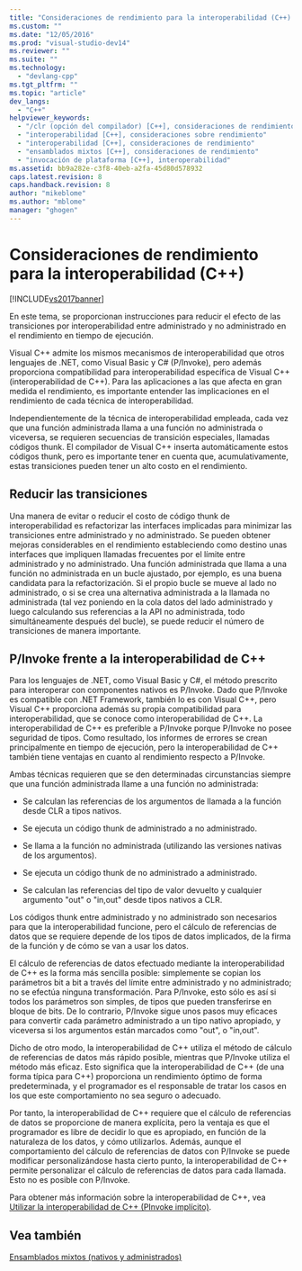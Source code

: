 ```yaml
---
title: "Consideraciones de rendimiento para la interoperabilidad (C++) | Microsoft Docs"
ms.custom: ""
ms.date: "12/05/2016"
ms.prod: "visual-studio-dev14"
ms.reviewer: ""
ms.suite: ""
ms.technology: 
  - "devlang-cpp"
ms.tgt_pltfrm: ""
ms.topic: "article"
dev_langs: 
  - "C++"
helpviewer_keywords: 
  - "/clr (opción del compilador) [C++], consideraciones de rendimiento para la interoperabilidad"
  - "interoperabilidad [C++], consideraciones sobre rendimiento"
  - "interoperabilidad [C++], consideraciones de rendimiento"
  - "ensamblados mixtos [C++], consideraciones de rendimiento"
  - "invocación de plataforma [C++], interoperabilidad"
ms.assetid: bb9a282e-c3f8-40eb-a2fa-45d80d578932
caps.latest.revision: 8
caps.handback.revision: 8
author: "mikeblome"
ms.author: "mblome"
manager: "ghogen"
---
```

# Consideraciones de rendimiento para la interoperabilidad (C++)
[!INCLUDE[vs2017banner](../assembler/inline/includes/vs2017banner.md)]

En este tema, se proporcionan instrucciones para reducir el efecto de las transiciones por interoperabilidad entre administrado y no administrado en el rendimiento en tiempo de ejecución.  
  
 Visual C\+\+ admite los mismos mecanismos de interoperabilidad que otros lenguajes de .NET, como Visual Basic y C\# \(P\/Invoke\), pero además proporciona compatibilidad para interoperabilidad específica de Visual C\+\+ \(interoperabilidad de C\+\+\).  Para las aplicaciones a las que afecta en gran medida el rendimiento, es importante entender las implicaciones en el rendimiento de cada técnica de interoperabilidad.  
  
 Independientemente de la técnica de interoperabilidad empleada, cada vez que una función administrada llama a una función no administrada o viceversa, se requieren secuencias de transición especiales, llamadas códigos thunk.  El compilador de Visual C\+\+ inserta automáticamente estos códigos thunk, pero es importante tener en cuenta que, acumulativamente, estas transiciones pueden tener un alto costo en el rendimiento.  
  
## Reducir las transiciones  
 Una manera de evitar o reducir el costo de código thunk de interoperabilidad es refactorizar las interfaces implicadas para minimizar las transiciones entre administrado y no administrado.  Se pueden obtener mejoras considerables en el rendimiento estableciendo como destino unas interfaces que impliquen llamadas frecuentes por el límite entre administrado y no administrado.  Una función administrada que llama a una función no administrada en un bucle ajustado, por ejemplo, es una buena candidata para la refactorización.  Si el propio bucle se mueve al lado no administrado, o si se crea una alternativa administrada a la llamada no administrada \(tal vez poniendo en la cola datos del lado administrado y luego calculando sus referencias a la API no administrada, todo simultáneamente después del bucle\), se puede reducir el número de transiciones de manera importante.  
  
## P\/Invoke frente a la interoperabilidad de C\+\+  
 Para los lenguajes de .NET, como Visual Basic y C\#, el método prescrito para interoperar con componentes nativos es P\/Invoke.  Dado que P\/Invoke es compatible con .NET Framework, también lo es con Visual C\+\+, pero Visual C\+\+ proporciona además su propia compatibilidad para interoperabilidad, que se conoce como interoperabilidad de C\+\+.  La interoperabilidad de C\+\+ es preferible a P\/Invoke porque P\/Invoke no posee seguridad de tipos.  Como resultado, los informes de errores se crean principalmente en tiempo de ejecución, pero la interoperabilidad de C\+\+ también tiene ventajas en cuanto al rendimiento respecto a P\/Invoke.  
  
 Ambas técnicas requieren que se den determinadas circunstancias siempre que una función administrada llame a una función no administrada:  
  
-   Se calculan las referencias de los argumentos de llamada a la función desde CLR a tipos nativos.  
  
-   Se ejecuta un código thunk de administrado a no administrado.  
  
-   Se llama a la función no administrada \(utilizando las versiones nativas de los argumentos\).  
  
-   Se ejecuta un código thunk de no administrado a administrado.  
  
-   Se calculan las referencias del tipo de valor devuelto y cualquier argumento "out" o "in,out" desde tipos nativos a CLR.  
  
 Los códigos thunk entre administrado y no administrado son necesarios para que la interoperabilidad funcione, pero el cálculo de referencias de datos que se requiere depende de los tipos de datos implicados, de la firma de la función y de cómo se van a usar los datos.  
  
 El cálculo de referencias de datos efectuado mediante la interoperabilidad de C\+\+ es la forma más sencilla posible: simplemente se copian los parámetros bit a bit a través del límite entre administrado y no administrado; no se efectúa ninguna transformación.  Para P\/Invoke, esto sólo es así si todos los parámetros son simples, de tipos que pueden transferirse en bloque de bits.  De lo contrario, P\/Invoke sigue unos pasos muy eficaces para convertir cada parámetro administrado a un tipo nativo apropiado, y viceversa si los argumentos están marcados como "out", o "in,out".  
  
 Dicho de otro modo, la interoperabilidad de C\+\+ utiliza el método de cálculo de referencias de datos más rápido posible, mientras que P\/Invoke utiliza el método más eficaz.  Esto significa que la interoperabilidad de C\+\+ \(de una forma típica para C\+\+\) proporciona un rendimiento óptimo de forma predeterminada, y el programador es el responsable de tratar los casos en los que este comportamiento no sea seguro o adecuado.  
  
 Por tanto, la interoperabilidad de C\+\+ requiere que el cálculo de referencias de datos se proporcione de manera explícita, pero la ventaja es que el programador es libre de decidir lo que es apropiado, en función de la naturaleza de los datos, y cómo utilizarlos.  Además, aunque el comportamiento del cálculo de referencias de datos con P\/Invoke se puede modificar personalizándose hasta cierto punto, la interoperabilidad de C\+\+ permite personalizar el cálculo de referencias de datos para cada llamada.  Esto no es posible con P\/Invoke.  
  
 Para obtener más información sobre la interoperabilidad de C\+\+, vea [Utilizar la interoperabilidad de C\+\+ \(PInvoke implícito\)](../dotnet/using-cpp-interop-implicit-pinvoke.md).  
  
## Vea también  
 [Ensamblados mixtos \(nativos y administrados\)](../dotnet/mixed-native-and-managed-assemblies.md)